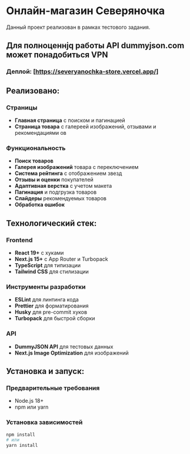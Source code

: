 # Онлайн-магазин Северяночка

Данный проект реализован в рамках тестового задания. 

## Для полноценнjq работы API dummyjson.com может понадобиться VPN

### Деплой: [https://severyanochka-store.vercel.app/]

## Реализовано:

### Страницы
- **Главная страница** с поиском и пагинацией
- **Страница товара** с галереей изображений, отзывами и рекомендациями
ов

### Функциональность
- **Поиск товаров** 
- **Галерея изображений** товара с переключением
- **Система рейтинга** с отображением звезд
- **Отзывы и оценки** покупателей
- **Адаптивная верстка** с учетом макета
- **Пагинация** и подгрузка товаров
- **Слайдеры** рекомендуемых товаров
- **Обработка ошибок**

## Технологический стек:

### Frontend
- **React 19+** с хуками
- **Next.js 15+** с App Router и Turbopack
- **TypeScript** для типизации
- **Tailwind CSS** для стилизации

### Инструменты разработки
- **ESLint** для линтинга кода
- **Prettier** для форматирования
- **Husky** для pre-commit хуков
- **Turbopack** для быстрой сборки

### API
- **DummyJSON API** для тестовых данных
- **Next.js Image Optimization** для изображений

## Установка и запуск:

### Предварительные требования
- Node.js 18+ 
- npm или yarn

### Установка зависимостей
```bash
npm install
# или
yarn install






  




